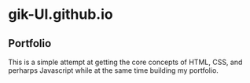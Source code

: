 # gik-UI.github.io
## Portfolio

This is a simple attempt at getting the core concepts of HTML, CSS, and perharps Javascript while at the same time building my portfolio. 
